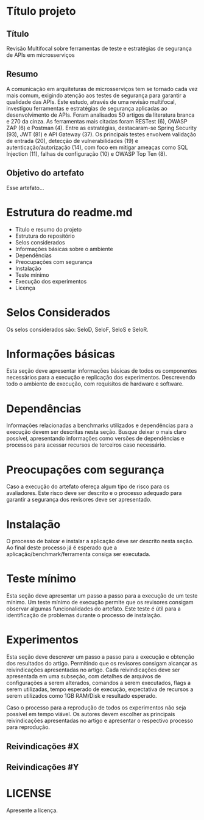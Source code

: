 # Título projeto
## Título
Revisão Multifocal sobre ferramentas de teste e estratégias de segurança de APIs em microsserviços
## Resumo
A comunicação em arquiteturas de microsserviços tem se tornado cada vez mais comum, exigindo atenção aos testes de segurança para garantir a qualidade das APIs. Este estudo, através de uma revisão multifocal, investigou ferramentas e estratégias de segurança aplicadas ao desenvolvimento de APIs. Foram analisados 50 artigos da literatura branca e 270 da cinza. As ferramentas mais citadas foram RESTest (6), OWASP ZAP (6) e Postman (4). Entre as estratégias, destacaram-se Spring Security (93), JWT (81) e API Gateway (37). Os principais testes envolvem validação de entrada (20), detecção de vulnerabilidades (19) e autenticação/autorização (14), com foco em mitigar ameaças como SQL Injection (11), falhas de configuração (10) e OWASP Top Ten (8).
## Objetivo do artefato
Esse artefato...

# Estrutura do readme.md
- Título e resumo do projeto
- Estrutura do repositório
- Selos considerados
- Informações básicas sobre o ambiente
- Dependências
- Preocupações com segurança
- Instalação
- Teste mínimo
- Execução dos experimentos
- Licença

# Selos Considerados

Os selos considerados são: SeloD, SeloF, SeloS e SeloR.

# Informações básicas

Esta seção deve apresentar informações básicas de todos os componentes necessários para a execução e replicação dos experimentos.
Descrevendo todo o ambiente de execução, com requisitos de hardware e software.

# Dependências

Informações relacionadas a benchmarks utilizados e dependências para a execução devem ser descritas nesta seção.
Busque deixar o mais claro possível, apresentando informações como versões de dependências e processos para acessar recursos de terceiros caso necessário.

# Preocupações com segurança

Caso a execução do artefato ofereça algum tipo de risco para os avaliadores. Este risco deve ser descrito e o processo adequado para garantir a segurança dos revisores deve ser apresentado.

# Instalação

O processo de baixar e instalar a aplicação deve ser descrito nesta seção. Ao final deste processo já é esperado que a aplicação/benchmark/ferramenta consiga ser executada.

# Teste mínimo

Esta seção deve apresentar um passo a passo para a execução de um teste mínimo.
Um teste mínimo de execução permite que os revisores consigam observar algumas funcionalidades do artefato.
Este teste é útil para a identificação de problemas durante o processo de instalação.

# Experimentos

Esta seção deve descrever um passo a passo para a execução e obtenção dos resultados do artigo. Permitindo que os revisores consigam alcançar as reivindicações apresentadas no artigo.
Cada reivindicações deve ser apresentada em uma subseção, com detalhes de arquivos de configurações a serem alterados, comandos a serem executados, flags a serem utilizadas, tempo esperado de execução, expectativa de recursos a serem utilizados como 1GB RAM/Disk e resultado esperado.

Caso o processo para a reprodução de todos os experimentos não seja possível em tempo viável. Os autores devem escolher as principais reivindicações apresentadas no artigo e apresentar o respectivo processo para reprodução.

## Reivindicações #X

## Reivindicações #Y

# LICENSE

Apresente a licença.

